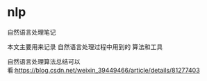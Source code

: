 # nlp
自然语言处理笔记


本文主要用来记录  自然语言处理过程中用到的 算法和工具 

自然语言处理算法总结可以看:https://blog.csdn.net/weixin_39449466/article/details/81277403
